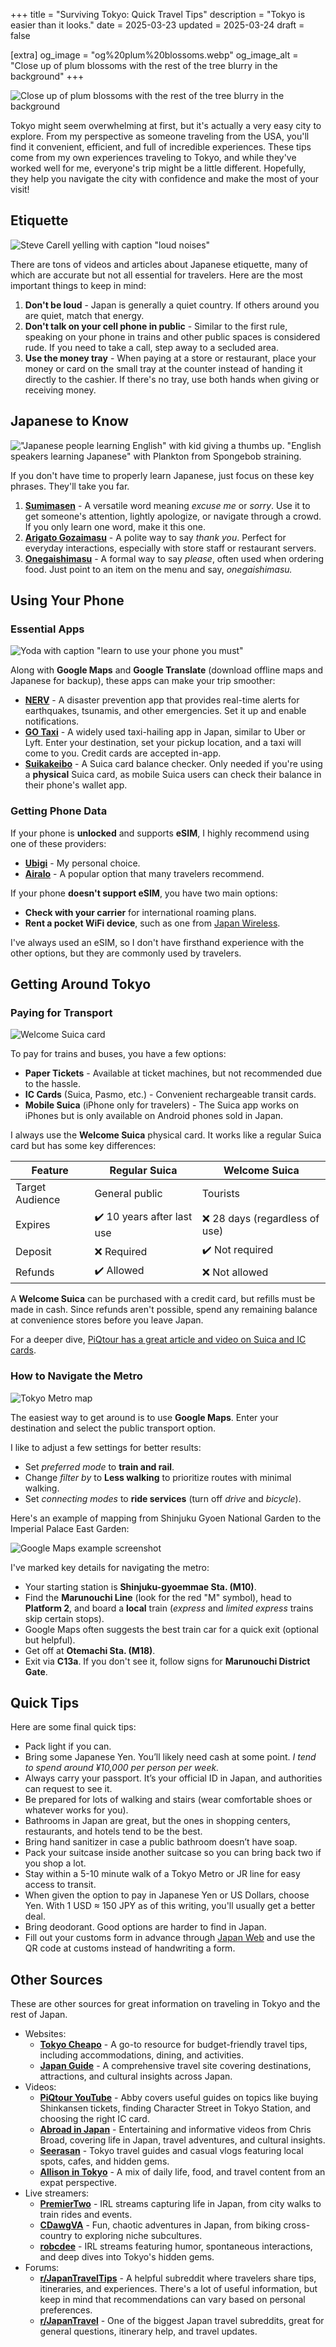 +++
title = "Surviving Tokyo: Quick Travel Tips"
description = "Tokyo is easier than it looks."
date = 2025-03-23
updated = 2025-03-24
draft = false

[extra]
og_image = "og%20plum%20blossoms.webp"
og_image_alt = "Close up of plum blossoms with the rest of the tree blurry in the background"
+++

![Close up of plum blossoms with the rest of the tree blurry in the background](plum%20blossoms.webp)

Tokyo might seem overwhelming at first, but it's actually a very easy city to explore. From my perspective as someone traveling from the USA, you'll find it convenient, efficient, and full of incredible experiences. These tips come from my own experiences traveling to Tokyo, and while they've worked well for me, everyone's trip might be a little different. Hopefully, they help you navigate the city with confidence and make the most of your visit!

## Etiquette

![Steve Carell yelling with caption "loud noises"](loud%20noises.webp)

There are tons of videos and articles about Japanese etiquette, many of which are accurate but not all essential for travelers. Here are the most important things to keep in mind:

1. **Don't be loud** - Japan is generally a quiet country. If others around you are quiet, match that energy.
2. **Don't talk on your cell phone in public** - Similar to the first rule, speaking on your phone in trains and other public spaces is considered rude. If you need to take a call, step away to a secluded area.
3. **Use the money tray** - When paying at a store or restaurant, place your money or card on the small tray at the counter instead of handing it directly to the cashier. If there's no tray, use both hands when giving or receiving money.

## Japanese to Know

!["Japanese people learning English" with kid giving a thumbs up. "English speakers learning Japanese" with Plankton from Spongebob straining.](learning%20japanese.webp)

If you don't have time to properly learn Japanese, just focus on these key phrases. They'll take you far.

1. **[Sumimasen](https://www.youtube.com/watch?v=EpGcxg9i0QI)** - A versatile word meaning *excuse me* or *sorry*. Use it to get someone's attention, lightly apologize, or navigate through a crowd. If you only learn one word, make it this one.
2. **[Arigato Gozaimasu](https://www.youtube.com/watch?v=wYPEdMdyMLg)** - A polite way to say *thank you*. Perfect for everyday interactions, especially with store staff or restaurant servers.
3. **[Onegaishimasu](https://www.youtube.com/watch?v=GUgfrtPTBGo)** - A formal way to say *please*, often used when ordering food. Just point to an item on the menu and say, *onegaishimasu.*

## Using Your Phone

### Essential Apps

![Yoda with caption "learn to use your phone you must"](learn%20to%20use%20your%20phone.webp)

Along with **Google Maps** and **Google Translate** (download offline maps and Japanese for backup), these apps can make your trip smoother:

* **[NERV](https://nerv.app/en/)** - A disaster prevention app that provides real-time alerts for earthquakes, tsunamis, and other emergencies. Set it up and enable notifications.
* **[GO Taxi](https://go.goinc.jp/lp/inbound)** - A widely used taxi-hailing app in Japan, similar to Uber or Lyft. Enter your destination, set your pickup location, and a taxi will come to you. Credit cards are accepted in-app.
* **[Suikakeibo](https://suikakeibo.jp/en)** - A Suica card balance checker. Only needed if you're using a **physical** Suica card, as mobile Suica users can check their balance in their phone's wallet app.

### Getting Phone Data  

If your phone is **unlocked** and supports **eSIM**, I highly recommend using one of these providers:  

* **[Ubigi](https://www.ubigi.com/)** - My personal choice.
* **[Airalo](https://www.airalo.com/)** - A popular option that many travelers recommend.

If your phone **doesn't support eSIM**, you have two main options:  

* **Check with your carrier** for international roaming plans.
* **Rent a pocket WiFi device**, such as one from [Japan Wireless](https://www.japan-wireless.com/en).

I've always used an eSIM, so I don't have firsthand experience with the other options, but they are commonly used by travelers.

## Getting Around Tokyo

### Paying for Transport

![Welcome Suica card](welcome%20suica%20card.webp)

To pay for trains and buses, you have a few options:

* **Paper Tickets** - Available at ticket machines, but not recommended due to the hassle.
* **IC Cards** (Suica, Pasmo, etc.) - Convenient rechargeable transit cards.
* **Mobile Suica** (iPhone only for travelers) - The Suica app works on iPhones but is only available on Android phones sold in Japan.

I always use the **Welcome Suica** physical card. It works like a regular Suica card but has some key differences:

| Feature | Regular Suica | Welcome Suica |
| --- | --- | --- |
| Target Audience | General public | Tourists |
| Expires | ✔️ 10 years after last use | ❌ 28 days (regardless of use) |
| Deposit | ❌ Required | ✔️ Not required |
| Refunds | ✔️ Allowed | ❌ Not allowed |

A **Welcome Suica** can be purchased with a credit card, but refills must be made in cash. Since refunds aren't possible, spend any remaining balance at convenience stores before you leave Japan.

For a deeper dive, [PiQtour has a great article and video on Suica and IC cards](https://piqtour.com/iccards/).

### How to Navigate the Metro

![Tokyo Metro map](tokyo%20metro.webp)

The easiest way to get around is to use **Google Maps**. Enter your destination and select the public transport option.

I like to adjust a few settings for better results:

* Set *preferred mode* to **train and rail**.
* Change *filter by* to **Less walking** to prioritize routes with minimal walking.
* Set *connecting modes* to **ride services** (turn off *drive* and *bicycle*).

Here's an example of mapping from Shinjuku Gyoen National Garden to the Imperial Palace East Garden:

![Google Maps example screenshot](google%20maps%20example.webp)

I've marked key details for navigating the metro:

* Your starting station is **Shinjuku-gyoemmae Sta. (M10)**. 
* Find the **Marunouchi Line** (look for the red "M" symbol), head to **Platform 2**, and board a **local** train (*express* and *limited express* trains skip certain stops).
* Google Maps often suggests the best train car for a quick exit (optional but helpful).
* Get off at **Otemachi Sta. (M18)**.
* Exit via **C13a**. If you don't see it, follow signs for **Marunouchi District Gate**.

## Quick Tips

Here are some final quick tips:

* Pack light if you can.
* Bring some Japanese Yen. You’ll likely need cash at some point. *I tend to spend around ¥10,000 per person per week.*
* Always carry your passport. It’s your official ID in Japan, and authorities can request to see it.
* Be prepared for lots of walking and stairs (wear comfortable shoes or whatever works for you).
* Bathrooms in Japan are great, but the ones in shopping centers, restaurants, and hotels tend to be the best.
* Bring hand sanitizer in case a public bathroom doesn’t have soap.
* Pack your suitcase inside another suitcase so you can bring back two if you shop a lot.
* Stay within a 5-10 minute walk of a Tokyo Metro or JR line for easy access to transit.
* When given the option to pay in Japanese Yen or US Dollars, choose Yen. With 1 USD ≈ 150 JPY as of this writing, you'll usually get a better deal.
* Bring deodorant. Good options are harder to find in Japan.
* Fill out your customs form in advance through [Japan Web](https://www.vjw.digital.go.jp/) and use the QR code at customs instead of handwriting a form.

## Other Sources

These are other sources for great information on traveling in Tokyo and the rest of Japan.

* Websites:
    * **[Tokyo Cheapo](https://tokyocheapo.com/)** - A go-to resource for budget-friendly travel tips, including accommodations, dining, and activities.
    * **[Japan Guide](https://www.japan-guide.com/)** - A comprehensive travel site covering destinations, attractions, and cultural insights across Japan.
* Videos:
    * **[PiQtour YouTube](https://www.youtube.com/@piqtourjapan)** - Abby covers useful guides on topics like buying Shinkansen tickets, finding Character Street in Tokyo Station, and choosing the right IC card.
    * **[Abroad in Japan](https://www.youtube.com/@AbroadinJapan)** - Entertaining and informative videos from Chris Broad, covering life in Japan, travel adventures, and cultural insights.
    * **[Seerasan](https://www.youtube.com/@seerasan)** - Tokyo travel guides and casual vlogs featuring local spots, cafes, and hidden gems.
    * **[Allison in Tokyo](https://www.youtube.com/@AllisoninTokyo)** - A mix of daily life, food, and travel content from an expat perspective.
* Live streamers:
    * **[PremierTwo](https://www.twitch.tv/premiertwo)** - IRL streams capturing life in Japan, from city walks to train rides and events.
    * **[CDawgVA](https://www.twitch.tv/cdawgva)** - Fun, chaotic adventures in Japan, from biking cross-country to exploring niche subcultures.
    * **[robcdee](https://www.twitch.tv/robcdee)** - IRL streams featuring humor, spontaneous interactions, and deep dives into Tokyo's hidden gems.
* Forums:  
    * **[r/JapanTravelTips](https://www.reddit.com/r/JapanTravelTips/)** - A helpful subreddit where travelers share tips, itineraries, and experiences. There's a lot of useful information, but keep in mind that recommendations can vary based on personal preferences.
    * **[r/JapanTravel](https://www.reddit.com/r/JapanTravel)** - One of the biggest Japan travel subreddits, great for general questions, itinerary help, and travel updates.
